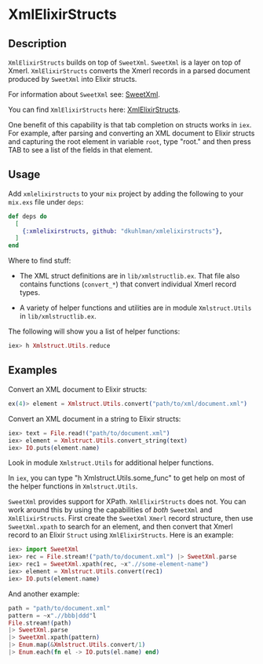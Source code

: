 # XmlElixirStructs

## Description

`XmlElixirStructs` builds on top of `SweetXml`.  `SweetXml` is a layer on top of Xmerl.  `XmlElixirStructs` converts the Xmerl
records in a parsed document produced by `SweetXml` into Elixir
structs.

For information about `SweetXml` see:
[SweetXml](https://hexdocs.pm/sweet_xml/SweetXml.html).

You can find `XmlElixirStructs` here:
[XmlElixirStructs](https://github.com/dkuhlman/xmlelixirstructs).

One benefit of this capability is that tab completion on structs
works in `iex`.  For example, after parsing and converting an XML
document to Elixir structs and capturing the root element in
variable `root`, type "root." and then press TAB to
see a list of the fields in that element.


## Usage

Add `xmlelixirstructs` to your `mix` project by adding the following
to your `mix.exs` file under `deps`:

```elixir
def deps do
  [
    {:xmlelixirstructs, github: "dkuhlman/xmlelixirstructs"},
  ]
end
```

Where to find stuff:

- The XML struct definitions are in `lib/xmlstructlib.ex`.  That
  file also contains functions (`convert_*`) that convert individual
  Xmerl record types.

- A variety of helper functions and utilities are in module
  `Xmlstruct.Utils` in `lib/xmlstructlib.ex`.

The following will show you a list of helper functions:

```elixir
iex> h Xmlstruct.Utils.reduce
```


## Examples

Convert an XML document to Elixir structs:

```elixir
ex(4)> element = Xmlstruct.Utils.convert("path/to/xml/document.xml")
```

Convert an XML document in a string to Elixir structs:

```elixir
iex> text = File.read!("path/to/document.xml")
iex> element = Xmlstruct.Utils.convert_string(text)
iex> IO.puts(element.name)
```

Look in module `Xmlstruct.Utils` for additional helper functions.

In `iex`, you can type "h Xmlstruct.Utils.some_func" to get help on
most of the helper functions in `Xmlstruct.Utils`.

`SweetXml` provides support for XPath.  `XmlElixirStructs` does not.
You can work around this by using the capabilities of *both*
`SweetXml` and `XmlElixirStructs`.  First create the `SweetXml`
`Xmerl` record structure, then use `SweetXml.xpath` to search for an
element, and then convert that Xmerl record to an Elixir `Struct` using
`XmlElixirStructs`.  Here is an example:

```elixir
iex> import SweetXml
iex> rec = File.stream!("path/to/document.xml") |> SweetXml.parse
iex> rec1 = SweetXml.xpath(rec, ~x".//some-element-name")
iex> element = Xmlstruct.Utils.convert(rec1)
iex> IO.puts(element.name)
```

And another example:

```elixir
path = "path/to/document.xml"
pattern = ~x".//bbb|ddd"l
File.stream!(path)
|> SweetXml.parse
|> SweetXml.xpath(pattern)
|> Enum.map(&Xmlstruct.Utils.convert/1)
|> Enum.each(fn el -> IO.puts(el.name) end)
```

